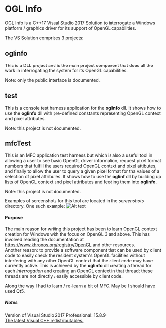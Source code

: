 # OGL Info
OGL Info is a C++17 Visual Studio 2017 Solution to interrogate a Windows platform / graphics
driver for its support of OpenGL capabilities.

The VS Solution comprises 3 projects:
## oglinfo
This is a DLL project and is the main project component that does all the work in
interrogating the system for its OpenGL capabilities.

Note: only the public interface is documented.

## test
This is a console test harness application for the **oglinfo** dll.
It shows how to use the **oglinfo** dll with pre-defined constants representing
OpenGL context and pixel attributes.

Note: this project is not documented.

## mfcTest
This is an MFC application test harness but which is also a useful
tool in allowing a user to see basic OpenGL driver information, request pixel format
numbers that fulfill the users required OpenGL context and pixel attibutes, and finally
to allow the user to query a given pixel format for tha values of a selection of pixel attributes.
It shows how to use the **oglinf** dll by building up lists of OpenGL context and pixel attributes
and feeding them into **oglinfo**.

Note: this project is not documented.

Examples of screenshots for this tool are located in the _screenshots_ directory.
One such example:
![Alt text](/oglinfo/screenshots/opengldriverpage.png?raw=true "Driver Info")

#### Purpose
The main reason for writing this project has been to learn OpenGL context creation for Windows
with the focus on OpenGL 3 and above. This has involved reading the documentation at
https://www.khronos.org/registry/OpenGL and other resources.<br/>
Another reason: to provide a software component that can be used by client code to easily check
the resident system's OpenGL facilities without interfering with any other OpenGL context that
the client code may have currently active. This is achieved by the **oglinfo** dll creating a thread
for each _interrogation_ and creating an OpenGL context in that thread; these
threads are not directly / easily accessible by client code.

Along the way I had to learn / re-learn a bit of MFC. May be I should have used Qt5.


##### Notes
Version of Visual Studio 2017 Professional: 15.8.9<br/>
[The latest Visual C++ redistributables.](https://support.microsoft.com/en-us/help/2977003/the-latest-supported-visual-c-downloads)


